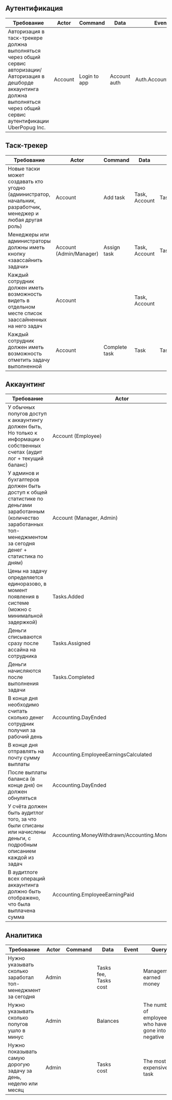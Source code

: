## Аутентификация
| Требование | Actor | Command | Data | Event | Query|
|-|-|-|-|-|-|
|Авторизация в таск-трекере должна выполняться через общий сервис авторизации/Авторизация в дешборде аккаунтинга должна выполняться через общий сервис аутентификации UberPopug Inc.| Account | Login to app | Account auth | Auth.AccountLogined | |
## Таск-трекер
|Требование|Actor|Command|Data|Event|Query|
|-|-|-|-|-|-|
| Новые таски может создавать кто угодно (администратор, начальник, разработчик, менеджер и любая другая роль) | Account | Add task | Task, Account | Tasks.Added | |
| Менеджеры или администраторы должны иметь кнопку «заассайнить задачи» | Account (Admin/Manager) | Assign task | Task, Account | Tasks.Assigned ||
| Каждый сотрудник должен иметь возможность видеть в отдельном месте список заассайненных на него задач | Account || Task, Account || List of assigned tasks |
| Каждый сотрудник должен иметь возможность отметить задачу выполненной | Account | Complete task | Task | Tasks.Completed ||

## Аккаунтинг
| Требование | Actor | Command  | Data | Event | Query |
|-|-|-|-|-|-|
| У обычных попугов доступ к аккаунтингу должен быть, Но только к информации о собственных счетах (аудит лог + текущий баланс) | Account (Employee) || Balance, Balance Audit || Employee balance and audit |
| У админов и бухгалтеров должен быть доступ к общей статистике по деньгами заработанным (количество заработанных топ-менеджментом за сегодня денег + статистика по дням) | Account (Manager, Admin) || Tasks fee, Tasks cost | | Management earned money|
| Цены на задачу определяется единоразово, в момент появления в системе (можно с минимальной задержкой) | Tasks.Added | Calculate task fee and cost | Task | Accounting.TaskCostAndFeeCalculated ||
| Деньги списываются сразу после ассайна на сотрудника | Tasks.Assigned | Withdraw money | Task cost, Balance | Accounting.MoneyWithdrawn ||
| Деньги начисляются после выполнения задачи | Tasks.Completed | Accrue money | Task fee, Balance | Accounting.MoneyAccrued | |
| В конце дня необходимо считать сколько денег сотрудник получил за рабочий день| Accounting.DayEnded | Calculate the employee's earning | Accounts, Balance audit log | Accounting.EmployeeEarningsCalculated ||
| В конце дня отправлять на почту сумму выплаты | Accounting.EmployeeEarningsCalculated | Send employee's earning to email | Account, Employee's earning | Accounting.EmployeeEarningSent ||
| После выплаты баланса (в конце дня) он должен обнуляться |  Accounting.DayEnded | Pay the employee earning | Account, Balance | Accounting.EmployeeEarningPaid ||
| У счёта должен быть аудитлог того, за что были списаны или начислены деньги, с подробным описанием каждой из задач | Accounting.MoneyWithdrawn/Accounting.MoneyAccrued | Add balance audit log | Account, Balance | Accounting.BalanceAuditChanged||
| В аудитлоге всех операций аккаунтинга должно быть отображено, что была выплачена сумма | Accounting.EmployeeEarningPaid | Add balance audit log | Account, Balance | Accounting.BalanceAuditChanged||

## Аналитика
| Требование | Actor | Command  | Data | Event | Query |
|-|-|-|-|-|-|
|Нужно указывать сколько заработал топ-менеджмент за сегодня|Admin| | Tasks fee, Tasks cost || Management earned money|
|Нужно указывать сколько попугов ушло в минус| Admin || Balances||The number of employees who have gone into the negative|
|Нужно показывать самую дорогую задачу за день, неделю или месяц| Admin||Tasks cost||The most expensive task|